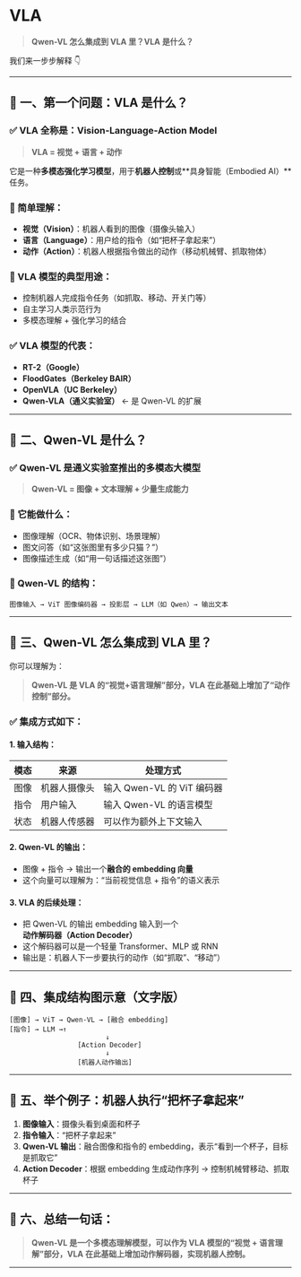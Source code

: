 # VLA

> **Qwen-VL 怎么集成到 VLA 里？VLA 是什么？**

我们来一步步解释 👇

---

## 🌟 一、第一个问题：**VLA 是什么？**

### ✅ VLA 全称是：**Vision-Language-Action Model**

> **VLA = 视觉 + 语言 + 动作**

它是一种**多模态强化学习模型**，用于**机器人控制**或**具身智能（Embodied AI）**任务。

### 🧠 简单理解：

- **视觉（Vision）**：机器人看到的图像（摄像头输入）
- **语言（Language）**：用户给的指令（如“把杯子拿起来”）
- **动作（Action）**：机器人根据指令做出的动作（移动机械臂、抓取物体）

### 📌 VLA 模型的典型用途：

- 控制机器人完成指令任务（如抓取、移动、开关门等）
- 自主学习人类示范行为
- 多模态理解 + 强化学习的结合

### ✅ VLA 模型的代表：

- **RT-2（Google）**
- **FloodGates（Berkeley BAIR）**
- **OpenVLA（UC Berkeley）**
- **Qwen-VLA（通义实验室）** ← 是 Qwen-VL 的扩展

---

## 🌟 二、Qwen-VL 是什么？

### ✅ Qwen-VL 是通义实验室推出的多模态大模型

> **Qwen-VL = 图像 + 文本理解 + 少量生成能力**

### 🧠 它能做什么：

- 图像理解（OCR、物体识别、场景理解）
- 图文问答（如“这张图里有多少只猫？”）
- 图像描述生成（如“用一句话描述这张图”）

### 📌 Qwen-VL 的结构：

```
图像输入 → ViT 图像编码器 → 投影层 → LLM（如 Qwen）→ 输出文本
```

---

## 🧠 三、Qwen-VL 怎么集成到 VLA 里？

你可以理解为：

> **Qwen-VL 是 VLA 的“视觉+语言理解”部分，VLA 在此基础上增加了“动作控制”部分。**

### ✅ 集成方式如下：

#### 1. **输入结构：**

| 模态 | 来源 | 处理方式 |
|------|------|----------|
| 图像 | 机器人摄像头 | 输入 Qwen-VL 的 ViT 编码器 |
| 指令 | 用户输入 | 输入 Qwen-VL 的语言模型 |
| 状态 | 机器人传感器 | 可以作为额外上下文输入 |

#### 2. **Qwen-VL 的输出：**

- 图像 + 指令 → 输出一个**融合的 embedding 向量**
- 这个向量可以理解为：“当前视觉信息 + 指令”的语义表示

#### 3. **VLA 的后续处理：**

- 把 Qwen-VL 的输出 embedding 输入到一个**动作解码器（Action Decoder）**
- 这个解码器可以是一个轻量 Transformer、MLP 或 RNN
- 输出是：机器人下一步要执行的动作（如“抓取”、“移动”）

---

## 🧱 四、集成结构图示意（文字版）

```
[图像] → ViT → Qwen-VL → [融合 embedding]
[指令] → LLM →↑
                        ↓
                 [Action Decoder]
                        ↓
                 [机器人动作输出]
```

---

## 🧪 五、举个例子：机器人执行“把杯子拿起来”

1. **图像输入**：摄像头看到桌面和杯子
2. **指令输入**：“把杯子拿起来”
3. **Qwen-VL 输出**：融合图像和指令的 embedding，表示“看到一个杯子，目标是抓取它”
4. **Action Decoder**：根据 embedding 生成动作序列 → 控制机械臂移动、抓取杯子

---

## 📌 六、总结一句话：

> **Qwen-VL 是一个多模态理解模型，可以作为 VLA 模型的“视觉 + 语言理解”部分，VLA 在此基础上增加动作解码器，实现机器人控制。**

---